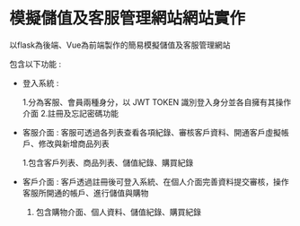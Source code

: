 # 模擬儲值及客服管理網站網站實作

以flask為後端、Vue為前端製作的簡易模擬儲值及客服管理網站

包含以下功能 :
* 登入系統 :
  
    1.分為客服、會員兩種身分，以 JWT TOKEN 識別登入身分並各自擁有其操作介面
    2.註冊及忘記密碼功能

* 客服介面 : 客服可透過各列表查看各項紀錄、審核客戶資料、開通客戶虛擬帳戶、修改與新增商品列表
  
   1.包含客戶列表、商品列表、儲值紀錄、購買紀錄

* 客戶介面 : 客戶透過註冊後可登入系統、在個人介面完善資料提交審核，操作客服所開通的帳戶、進行儲值與購物
  
  1. 包含購物介面、個人資料、儲值紀錄、購買紀錄
